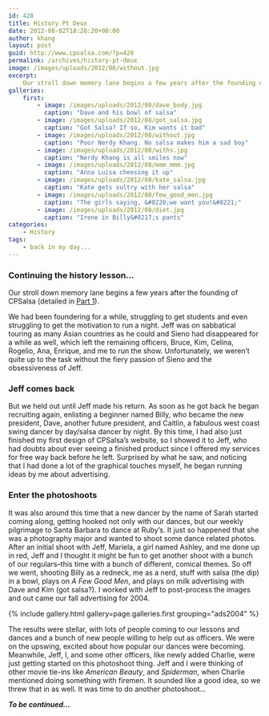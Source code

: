 ```yaml
---
id: 428
title: History Pt Deux
date: 2012-08-02T18:28:20+00:00
author: khang
layout: post
guid: http://www.cpsalsa.com/?p=428
permalink: /archives/history-pt-deux
image: /images/uploads/2012/08/without.jpg
excerpt:
    Our stroll down memory lane begins a few years after the founding of CPSalsa (detailed in <a href="http://www.cpsalsa.com/archives/a-little-history">Part 1</a>.
galleries:
    first:
        - image: /images/uploads/2012/08/dave_body.jpg
          caption: "Dave and his bowl of salsa"
        - image: /images/uploads/2012/08/got_salsa.jpg
          caption: "Got Salsa? If so, Kim wants it bad"
        - image: /images/uploads/2012/08/without.jpg
          caption: "Poor Nerdy Khang. No salsa makes him a sad boy"
        - image: /images/uploads/2012/08/withs.jpg
          caption: "Nerdy Khang is all smiles now"
        - image: /images/uploads/2012/08/mmm_mmm.jpg
          caption: "Anna Luisa cheesing it up"
        - image: /images/uploads/2012/08/kate_salsa.jpg
          caption: "Kate gets sultry with her salsa"
        - image: /images/uploads/2012/08/few_good_men.jpg
          caption: "The girls saying, &#8220;we want you!&#8221;"
        - image: /images/uploads/2012/08/diet.jpg
          caption: "Irene in Billy&#8217;s pants"
categories:
    - History
tags:
    - back in my day...
---
```

### Continuing the history lesson&#8230;

Our stroll down memory lane begins a few years after the founding of CPSalsa (detailed in [Part 1](http://www.cpsalsa.com/archives/a-little-history "A Little History")).

We had been foundering for a while, struggling to get students and even struggling to get the motivation to run a night. Jeff was on sabbatical touring as many Asian countries as he could and Sieno had disappeared for a while as well, which left the remaining officers, Bruce, Kim, Celina, Rogelio, Ana, Enrique, and me to run the show. Unfortunately, we weren&#8217;t quite up to the task without the fiery passion of Sieno and the obsessiveness of Jeff.

<!--more-->

### Jeff comes back

But we held out until Jeff made his return. As soon as he got back he began recruiting again, enlisting a beginner named Billy, who became the new president, Dave, another future president, and Caitlin, a fabulous west coast swing dancer by day/salsa dancer by night. By this time, I had also just finished my first design of CPSalsa&#8217;s website, so I showed it to Jeff, who had doubts about ever seeing a finished product since I offered my services for free way back before he left. Surprised by what he saw, and noticing that I had done a lot of the graphical touches myself, he began running ideas by me about advertising.

### Enter the photoshoots

It was also around this time that a new dancer by the name of Sarah started coming along, getting hooked not only with our dances, but our weekly pilgrimage to Santa Barbara to dance at Ruby&#8217;s. It just so happened that she was a photography major and wanted to shoot some dance related photos. After an initial shoot with Jeff, Mariela, a girl named Ashley, and me done up in red, Jeff and I thought it might be fun to get another shoot with a bunch of our regulars&#8211;this time with a bunch of different, comical themes. So off we went, shooting Billy as a redneck, me as a nerd, stuff with salsa (the dip) in a bowl, plays on _A Few Good Men_, and plays on milk advertising with Dave and Kim (got salsa?). I worked with Jeff to post-process the images and out came our fall advertising for 2004.

{% include gallery.html gallery=page.galleries.first grouping="ads2004" %}

The results were stellar, with lots of people coming to our lessons and dances and a bunch of new people willing to help out as officers. We were on the upswing, excited about how popular our dances were becoming. Meanwhile, Jeff, I, and some other officers, like newly added Charlie, were just getting started on this photoshoot thing. Jeff and I were thinking of other movie tie-ins like _American Beauty_, and _Spiderman_, when Charlie mentioned doing something with firemen. It sounded like a good idea, so we threw that in as well. It was time to do another photoshoot&#8230;

_**To be continued&#8230;**_